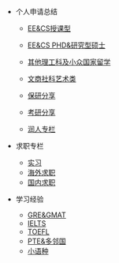 - 个人申请总结 

  - [EE&CS授课型](grad-application/EECSMsc/README.md)

  - [EE&CS PHD&研究型硕士](grad-application/PHD/README.md)

  - [其他理工科及小众国家留学](grad-application/small/README.md)

  - [文商社科艺术类](grad-application/art/README.md)

  - [保研分享](grad-application/baoyan/README.md)

  - [考研分享](grad-application/kaoyan/README.md)

  - [润人专栏](grad-application/runn/README.md)

- 求职专栏 

  - [实习](oversea-program/shixi/README.md)
  - [海外求职](oversea-program/haiwai/README.md)
  - [国内求职](oversea-program/guonei/README.md)

- 学习经验 
  - [GRE&GMAT](英语学习/GRE/README.md)
  - [IELTS](英语学习/IELTS/README.md)
  - [TOEFL ](英语学习/TOEFL/README.md)
  - [PTE&多邻国](英语学习/PTE/README.md)
  - [小语种](英语学习/min/README.md)
